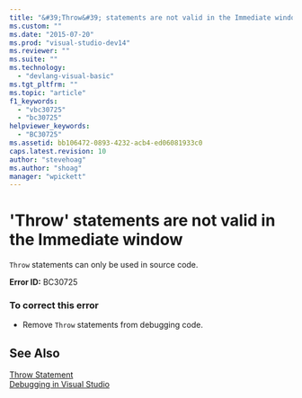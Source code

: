 ```yaml
---
title: "&#39;Throw&#39; statements are not valid in the Immediate window | Microsoft Docs"
ms.custom: ""
ms.date: "2015-07-20"
ms.prod: "visual-studio-dev14"
ms.reviewer: ""
ms.suite: ""
ms.technology: 
  - "devlang-visual-basic"
ms.tgt_pltfrm: ""
ms.topic: "article"
f1_keywords: 
  - "vbc30725"
  - "bc30725"
helpviewer_keywords: 
  - "BC30725"
ms.assetid: bb106472-0893-4232-acb4-ed06081933c0
caps.latest.revision: 10
author: "stevehoag"
ms.author: "shoag"
manager: "wpickett"
---
```

# &#39;Throw&#39; statements are not valid in the Immediate window
`Throw` statements can only be used in source code.  
  
 **Error ID:** BC30725  
  
### To correct this error  
  
-   Remove `Throw` statements from debugging code.  
  
## See Also  
 [Throw Statement](../../visual-basic/language-reference/statements/throw-statement.md)   
 [Debugging in Visual Studio](/visual-studio/debugger/debugging-in-visual-studio)